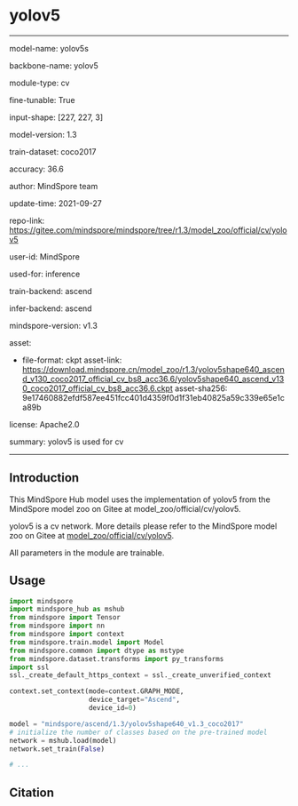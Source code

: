 # yolov5

---

model-name: yolov5s

backbone-name: yolov5

module-type: cv

fine-tunable: True

input-shape: [227, 227, 3]

model-version: 1.3

train-dataset: coco2017

accuracy: 36.6

author: MindSpore team

update-time: 2021-09-27

repo-link: <https://gitee.com/mindspore/mindspore/tree/r1.3/model_zoo/official/cv/yolov5>

user-id: MindSpore

used-for: inference

train-backend: ascend

infer-backend: ascend

mindspore-version: v1.3

asset:

-
    file-format: ckpt
    asset-link: <https://download.mindspore.cn/model_zoo/r1.3/yolov5shape640_ascend_v130_coco2017_official_cv_bs8_acc36.6/yolov5shape640_ascend_v130_coco2017_official_cv_bs8_acc36.6.ckpt>
    asset-sha256: 9e17460882efdf587ee451fcc401d4359f0d1f31eb40825a59c339e65e1ca89b

license: Apache2.0

summary: yolov5 is used for cv

---

## Introduction

This MindSpore Hub model uses the implementation of yolov5 from the MindSpore model zoo on Gitee at model_zoo/official/cv/yolov5.

yolov5 is a cv network. More details please refer to the MindSpore model zoo on Gitee at [model_zoo/official/cv/yolov5](https://gitee.com/mindspore/mindspore/blob/r1.3/model_zoo/official/cv/yolov5/README.md).

All parameters in the module are trainable.

## Usage

```python
import mindspore
import mindspore_hub as mshub
from mindspore import Tensor
from mindspore import nn
from mindspore import context
from mindspore.train.model import Model
from mindspore.common import dtype as mstype
from mindspore.dataset.transforms import py_transforms
import ssl
ssl._create_default_https_context = ssl._create_unverified_context

context.set_context(mode=context.GRAPH_MODE,
                    device_target="Ascend",
                    device_id=0)

model = "mindspore/ascend/1.3/yolov5shape640_v1.3_coco2017"
# initialize the number of classes based on the pre-trained model
network = mshub.load(model)
network.set_train(False)

# ...
```

## Citation
